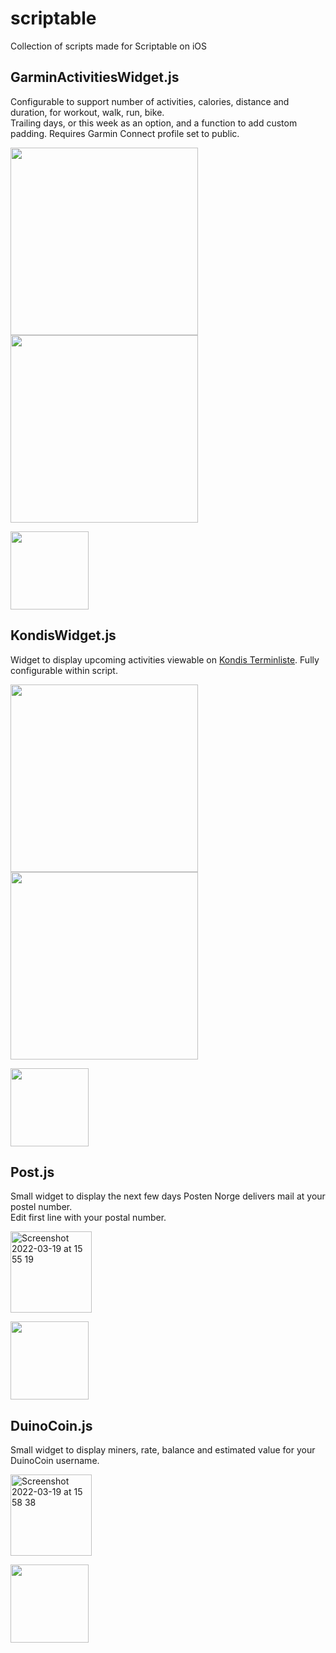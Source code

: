 # scriptable
Collection of scripts made for Scriptable on iOS

## GarminActivitiesWidget.js
Configurable to support number of activities, calories, distance and duration, for workout, walk, run, bike.  
Trailing days, or this week as an option, and a function to add custom padding. Requires Garmin Connect profile set to public.  

<img width="300" src="https://user-images.githubusercontent.com/6988319/160443894-6cef8698-ba07-436c-a5a0-0425e0ebf158.png"><img width="300" src="https://user-images.githubusercontent.com/6988319/160443961-15baee45-f2a9-4f71-9a15-9fea85695b6a.png">

[<img width="125" src="https://scriptdu.de/download.svg">](https://scriptdu.de/?name=GarminWidget&source=https%3A%2F%2Fraw.githubusercontent.com%2FLanjelin%2Fscriptable%2Fmain%2FGarminActivitiesWidget.js&docs=https%3A%2F%2Fgithub.com%2FLanjelin%2Fscriptable)

## KondisWidget.js
Widget to display upcoming activities viewable on [Kondis Terminliste](https://terminlista.kondis.no/). Fully configurable within script.

<img width="300" src="https://user-images.githubusercontent.com/6988319/160444100-0c2d9837-377e-4141-ac84-499a8bfb4ab1.png"><img width="300" src="https://user-images.githubusercontent.com/6988319/160444110-071a2aed-724e-4556-8db9-08e333b86be4.png">

[<img width="125" src="https://scriptdu.de/download.svg">](https://scriptdu.de/?name=KondisWidget&source=https%3A%2F%2Fraw.githubusercontent.com%2FLanjelin%2Fscriptable%2Fmain%2FKondisWidget.js&docs=https%3A%2F%2Fgithub.com%2FLanjelin%2Fscriptable)


## Post.js
Small widget to display the next few days Posten Norge delivers mail at your postel number.  
Edit first line with your postal number.

<img width="130" alt="Screenshot 2022-03-19 at 15 55 19" src="https://user-images.githubusercontent.com/6988319/159126130-64189364-4175-4b6b-9a1e-50b40bc1393d.png">

[<img width="125" src="https://scriptdu.de/download.svg">](https://scriptdu.de/?name=PostWidget&source=https%3A%2F%2Fraw.githubusercontent.com%2FLanjelin%2Fscriptable%2Fmain%2FPost.js&docs=https%3A%2F%2Fgithub.com%2FLanjelin%2Fscriptable)

## DuinoCoin.js
Small widget to display miners, rate, balance and estimated value for your DuinoCoin username.

<img width="130" alt="Screenshot 2022-03-19 at 15 58 38" src="https://user-images.githubusercontent.com/6988319/159126263-72fec4df-d116-4e9e-ac69-b421da11318b.png">

[<img width="125" src="https://scriptdu.de/download.svg">](https://scriptdu.de/?name=DuinoCoinWidget&source=https%3A%2F%2Fraw.githubusercontent.com%2FLanjelin%2Fscriptable%2Fmain%2FDuinoCoin.js&docs=https%3A%2F%2Fgithub.com%2FLanjelin%2Fscriptable)
